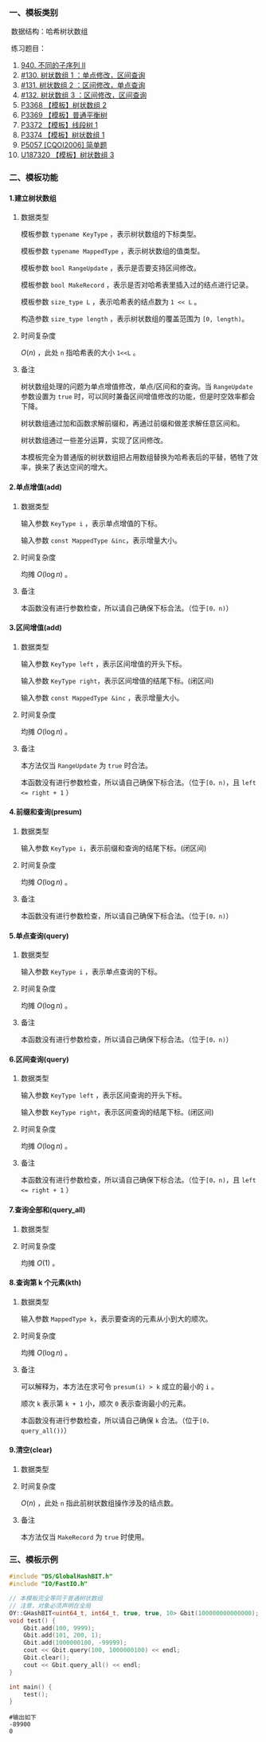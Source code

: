 ### 一、模板类别

​	数据结构：哈希树状数组

​	练习题目：

1. [940. 不同的子序列 II](https://leetcode.cn/problems/distinct-subsequences-ii)
2. [#130. 树状数组 1 ：单点修改，区间查询](https://loj.ac/p/130)
3. [#131. 树状数组 2 ：区间修改，单点查询](https://loj.ac/p/131)
4. [#132. 树状数组 3 ：区间修改，区间查询](https://loj.ac/p/132)
5. [P3368 【模板】树状数组 2](https://www.luogu.com.cn/problem/P3368)
6. [P3369 【模板】普通平衡树](https://www.luogu.com.cn/problem/P3369)
7. [P3372 【模板】线段树 1](https://www.luogu.com.cn/problem/P3372)
8. [P3374 【模板】树状数组 1](https://www.luogu.com.cn/problem/P3374)
9. [P5057 [CQOI2006] 简单题](https://www.luogu.com.cn/problem/P5057)
10. [U187320 【模板】树状数组 3](https://www.luogu.com.cn/problem/U187320)




### 二、模板功能

#### 1.建立树状数组

1. 数据类型

   模板参数 `typename KeyType` ，表示树状数组的下标类型。

   模板参数 `typename MappedType` ，表示树状数组的值类型。

   模板参数 `bool RangeUpdate`​ ，表示是否要支持区间修改。

   模板参数 `bool MakeRecord` ，表示是否对哈希表里插入过的结点进行记录。

   模板参数 `size_type L`​ ，表示哈希表的结点数为 `1 << L` 。

   构造参数 `size_type length` ，表示树状数组的覆盖范围为 `[0, length)`。

2. 时间复杂度

    $O(n)$ ，此处 `n` 指哈希表的大小 `1<<L` 。

3. 备注

   树状数组处理的问题为单点增值修改，单点/区间和的查询。当 `RangeUpdate` 参数设置为 `true` 时，可以同时兼备区间增值修改的功能，但是时空效率都会下降。

   树状数组通过加和函数求解前缀和，再通过前缀和做差求解任意区间和。

   树状数组通过一些差分运算，实现了区间修改。
   
   本模板完全为普通版的树状数组把占用数组替换为哈希表后的平替，牺牲了效率，换来了表达空间的增大。


#### 2.单点增值(add)

1. 数据类型

   输入参数 `KeyType i​` ，表示单点增值的下标。

   输入参数 `const MappedType &inc​` ，表示增量大小。

2. 时间复杂度

   均摊 $O(\log n)$ 。

3. 备注

   本函数没有进行参数检查，所以请自己确保下标合法。（位于`[0，n)`）


#### 3.区间增值(add)

1. 数据类型

   输入参数 `KeyType left` ，表示区间增值的开头下标。

   输入参数 `KeyType right​` ，表示区间增值的结尾下标。(闭区间)

   输入参数 `const MappedType &inc` ，表示增量大小。

2. 时间复杂度

   均摊 $O(\log n)$ 。

3. 备注

   本方法仅当 `RangeUpdate` 为 `true` 时合法。

   本函数没有进行参数检查，所以请自己确保下标合法。（位于`[0，n)`，且 `left <= right + 1` ）
   
   
#### 4.前缀和查询(presum)

1. 数据类型

   输入参数 `KeyType i`，表示前缀和查询的结尾下标。(闭区间)

2. 时间复杂度

   均摊 $O(\log n)$ 。

3. 备注

   本函数没有进行参数检查，所以请自己确保下标合法。（位于`[0，n)`）


#### 5.单点查询(query)

1. 数据类型

   输入参数 `KeyType i` ，表示单点查询的下标。

2. 时间复杂度

   均摊 $O(\log n)$ 。

3. 备注

   本函数没有进行参数检查，所以请自己确保下标合法。（位于`[0，n)`）


#### 6.区间查询(query)

1. 数据类型

   输入参数 `KeyType left​` ，表示区间查询的开头下标。

   输入参数 `KeyType right​`，表示区间查询的结尾下标。(闭区间)

2. 时间复杂度

   均摊 $O(\log n)$ 。
   
3. 备注

   本函数没有进行参数检查，所以请自己确保下标合法。（位于`[0，n)`，且 `left <= right + 1` ）


#### 7.查询全部和(query_all)

1. 数据类型

2. 时间复杂度

   均摊 $O(1)$ 。

#### 8.查询第 k 个元素(kth)

1. 数据类型

   输入参数 `MappedType k​` ，表示要查询的元素从小到大的顺次。

2. 时间复杂度

   均摊 $O(\log n)$ 。

3. 备注

   可以解释为，本方法在求可令 `presum(i) > k` 成立的最小的 `i` 。

   顺次 `k​` 表示第 `k + 1` 小，顺次 `0` 表示查询最小的元素。

   本函数没有进行参数检查，所以请自己确保 `k` 合法。（位于`[0，query_all())`）
#### 9.清空(clear)

1. 数据类型

2. 时间复杂度

    $O(n)$ ，此处 `n` 指此前树状数组操作涉及的结点数。

3. 备注

   本方法仅当 `MakeRecord` 为 `true` 时使用。


### 三、模板示例

```c++
#include "DS/GlobalHashBIT.h"
#include "IO/FastIO.h"

// 本模板完全等同于普通树状数组
// 注意，对象必须声明在全局
OY::GHashBIT<uint64_t, int64_t, true, true, 10> Gbit(100000000000000);
void test() {
    Gbit.add(100, 9999);
    Gbit.add(101, 200, 1);
    Gbit.add(1000000100, -99999);
    cout << Gbit.query(100, 1000000100) << endl;
    Gbit.clear();
    cout << Gbit.query_all() << endl;
}

int main() {
    test();
}
```

```
#输出如下
-89900
0


```

